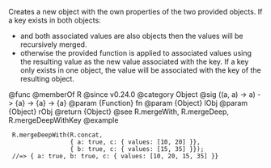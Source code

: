 Creates a new object with the own properties of the two provided objects.
If a key exists in both objects:
- and both associated values are also objects then the values will be
  recursively merged.
- otherwise the provided function is applied to associated values using the
  resulting value as the new value associated with the key.
If a key only exists in one object, the value will be associated with the key
of the resulting object.

@func
@memberOf R
@since v0.24.0
@category Object
@sig ((a, a) -> a) -> {a} -> {a} -> {a}
@param {Function} fn
@param {Object} lObj
@param {Object} rObj
@return {Object}
@see R.mergeWith, R.mergeDeep, R.mergeDeepWithKey
@example

     R.mergeDeepWith(R.concat,
                     { a: true, c: { values: [10, 20] }},
                     { b: true, c: { values: [15, 35] }});
     //=> { a: true, b: true, c: { values: [10, 20, 15, 35] }}
